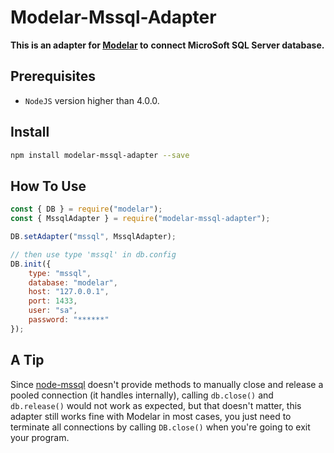 # Modelar-Mssql-Adapter

**This is an adapter for [Modelar](https://github.com/hyurl/modelar) to**
**connect MicroSoft SQL Server database.**

## Prerequisites

- `NodeJS` version higher than 4.0.0.

## Install

```sh
npm install modelar-mssql-adapter --save
```

## How To Use

```javascript
const { DB } = require("modelar");
const { MssqlAdapter } = require("modelar-mssql-adapter");

DB.setAdapter("mssql", MssqlAdapter);

// then use type 'mssql' in db.config
DB.init({
    type: "mssql",
    database: "modelar",
    host: "127.0.0.1",
    port: 1433,
    user: "sa",
    password: "******"
});
```

## A Tip

Since [node-mssql](https://github.com/tediousjs/node-mssql) doesn't provide 
methods to manually close and release a pooled connection (it handles 
internally), calling `db.close()` and `db.release()` would not work as 
expected, but that doesn't matter, this adapter still works fine with Modelar
in most cases, you just need to terminate all connections by calling 
`DB.close()` when you're going to exit your program.